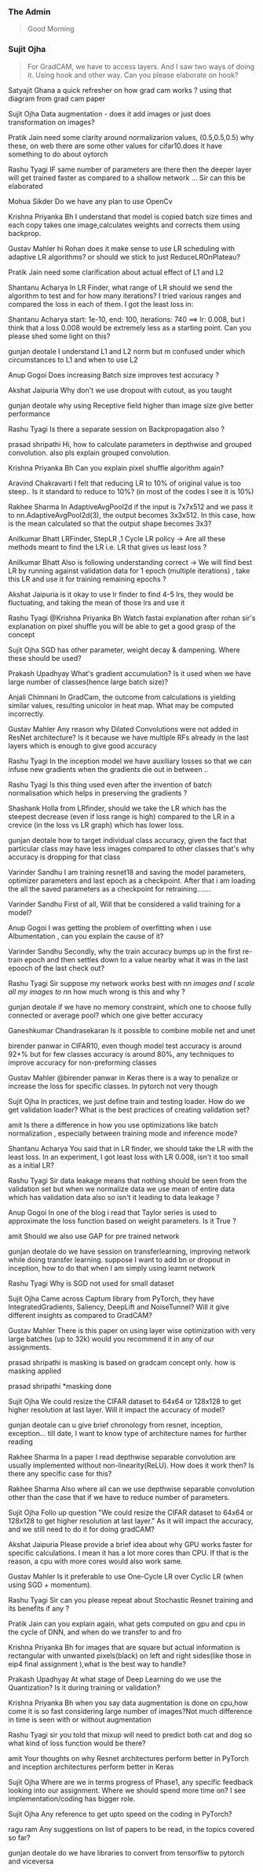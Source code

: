 ###  The Admin
> Good Morning

### Sujit Ojha
> For GradCAM, we have to access layers. And I saw two ways of doing it. Using hook and other way. Can you please elaborate on hook?

Satyajit Ghana
​a quick refresher on how grad cam works ? using that diagram from grad cam paper

Sujit Ojha
​Data augmentation - does it add images or just does transformation on images?

Pratik Jain
​need some clarity around normalizarion values, (0.5,0.5,0.5) why these, on web there are some other values for cifar10.does it have something to do about oytorch

Rashu Tyagi
​IF same number of parameters are there then the deeper layer will get trained faster as compared to a shallow network ... Sir can this be elaborated

Mohua Sikder
​Do we have any plan to use OpenCv

Krishna Priyanka Bh
​I understand that model is copied batch size times and each copy takes one image,calculates weights and corrects them using backprop.

Gustav Mahler
​hi Rohan does it make sense to use LR scheduling with adaptive LR algorithms? or should we stick to just ReduceLROnPlateau?

Pratik Jain
​need some clarification about actual effect of L1 and L2

Shantanu Acharya
​In LR Finder, what range of LR should we send the algorithm to test and for how many iterations? I tried various ranges and compared the loss in each of them. I got the least loss in:

Shantanu Acharya
​start: 1e-10, end: 100, iterations: 740 ==> lr: 0.008, but I think that a loss 0.008 would be extremely less as a starting point. Can you please shed some light on this?

gunjan deotale
​I understand L1 and L2 norm but m confused under which circumstances to L1 and when to use L2

Anup Gogoi
​Does increasing Batch size improves test accuracy ?

Akshat Jaipuria
​Why don't we use dropout with cutout, as you taught

gunjan deotale
​why using Receptive field higher than image size give better performance

Rashu Tyagi
​Is there a separate session on Backpropagation also ?

prasad shripathi
​Hi, how to calculate parameters in depthwise and grouped convolution. also pls explain grouped convolution.

Krishna Priyanka Bh
​Can you explain pixel shuffle algorithm again?

Aravind Chakravarti
​I felt that reducing LR to 10% of original value is too steep.. Is it standard to reduce to 10%? (in most of the codes I see it is 10%)

Rakhee Sharma
​In AdaptiveAvgPool2d if the input is 7x7x512 and we pass it to nn.AdaptiveAvgPool2d(3), the output becomes 3x3x512. In this case, how is the mean calculated so that the output shape becomes 3x3?

Anilkumar Bhatt
​LRFinder, StepLR ,1 Cycle LR policy -> Are all these methods meant to find the LR i.e. LR that gives us least loss ?

Anilkumar Bhatt
​Also is following understanding correct -> We will find best LR by running against validation data for 1 epoch (multiple iterations) , take this LR and use it for training remaining epochs ?

Akshat Jaipuria
​is it okay to use lr finder to find 4-5 lrs, they would be fluctuating, and taking the mean of those lrs and use it

Rashu Tyagi
​@Krishna Priyanka Bh Watch fastai explanation after rohan sir's explanation on pixel shuffle you will be able to get a good grasp of the concept

Sujit Ojha
​SGD has other parameter, weight decay & dampening. Where these should be used?

Prakash Upadhyay
​What's gradient accumulation? Is it used when we have large number of classes(hence large batch size)?

Anjali Chimnani
​In GradCam, the outcome from calculations is yielding similar values, resulting unicolor in heat map. What may be computed incorrectly.

Gustav Mahler
​Any reason why Dilated Convolutions were not added in ResNet architecture? Is it because we have multiple RFs already in the last layers which is enough to give good accuracy

Rashu Tyagi
​In the inception model we have auxiliary losses so that we can infuse new gradients when the gradients die out in between ..

Rashu Tyagi
​Is this thing used even after the invention of batch normalisation which helps in preserving the gradients ?

Shashank Holla
​from LRfinder, should we take the LR which has the steepest decrease (even if loss range is high) compared to the LR in a crevice (in the loss vs LR graph) which has lower loss.

gunjan deotale
​how to target individual class accuracy, given the fact that particular class may have less images compared to other classes that's why accuracy is dropping for that class

Varinder Sandhu
​I am training resnet18 and saving the model parameters, optimizer parameters and last epoch as a checkpoint. After that i am loading the all the saved parameters as a checkpoint for retraining.......

Varinder Sandhu
​First of all, Will that be considered a valid training for a model?

Anup Gogoi
​I was getting the problem of overfitting when i use Albumentation , can you explain the cause of it?

Varinder Sandhu
​Secondly, why the train accuracy bumps up in the first re-train epoch and then settles down to a value nearby what it was in the last epooch of the last check out?

Rashu Tyagi
​Sir suppose my network works best with n*n images and I scale all my images to n*n how much wrong is this and why ?

gunjan deotale
​if we have no memory constraint, which one to choose fully connected or average pool? which one give better accuracy

Ganeshkumar Chandrasekaran
​Is it possible to combine mobile net and unet

birender panwar
​in CIFAR10, even though model test accuracy is around 92+% but for few classes accuracy is around 80%, any techniques to improve accuracy for non-preforming classes

Gustav Mahler
​@birender panwar in Keras there is a way to penalize or increase the loss for specific classes. In pytorch not very though

Sujit Ojha
​In practices, we just define train and testing loader. How do we get validation loader? What is the best practices of creating validation set?

amit
​Is there a difference in how you use optimizations like batch normalization , especially between training mode and inference mode?

Shantanu Acharya
​You said that in LR finder, we should take the LR with the least loss. In an experiment, I got least loss with LR 0.008, isn't it too small as a initial LR?

Rashu Tyagi
​Sir data leakage means that nothing should be seen from the validation set but when we normalize data we use mean of entire data which has validation data also so isn't it leading to data leakage ?

Anup Gogoi
​In one of the blog i read that Taylor series is used to approximate the loss function based on weight parameters. Is it True ?

amit
​Should we also use GAP for pre trained network

gunjan deotale
​do we have session on transferlearning, improving network while doing transfer learning. suppose I want to add bn or dropout in inception, how to do that when I am simply using learnt network

Rashu Tyagi
​Why is SGD not used for small dataset

Sujit Ojha
​Came across Captum library from PyTorch, they have IntegratedGradients, Saliency, DeepLift and NoiseTunnel? Will it give different insights as compared to GradCAM?

Gustav Mahler
​​There is this paper on using layer wise optimization with very large batches (up to 32k) would you recommend it in any of our assignments.

prasad shripathi
​is masking is based on gradcam concept only. how is masking applied

prasad shripathi
​*masking done

Sujit Ojha
​We could resize the CIFAR dataset to 64x64 or 128x128 to get higher resolution at last layer. Will it impact the accuracy of model?

gunjan deotale
​can u give brief chronology from resnet, inception, exception... till date, I want to know type of architecture names for further reading

Rakhee Sharma
​In a paper I read depthwise separable convolution are usually implemented without non-linearity(ReLU). How does it work then? Is there any specific case for this?

Rakhee Sharma
​Also where all can we use depthwise separable convolution other than the case that if we have to reduce number of parameters.

Sujit Ojha
​Follo up question "We could resize the CIFAR dataset to 64x64 or 128x128 to get higher resolution at last layer." As it will impact the accuracy, and we still need to do it for doing gradCAM?

Akshat Jaipuria
​Please provide a brief idea about why GPU works faster for specific calculations. I mean it has a lot more cores than CPU. If that is the reason, a cpu with more cores would also work same.

Gustav Mahler
​Is it preferable to use One-Cycle LR over Cyclic LR (when using SGD + momentum).

Rashu Tyagi
​Sir can you please repeat about Stochastic Resnet training and its benefits if any ?

Pratik Jain
​can you explain again, what gets computed on gpu and cpu in the cycle of DNN, and when do we transfer to and fro

Krishna Priyanka Bh
​for images that are square but actual information is rectangular with unwanted pixels(black) on left and right sides(like those in eip4 final assignment ),what is the best way to handle?

Prakash Upadhyay
​At what stage of Deep Learning do we use the Quantization? Is it during training or validation?

Krishna Priyanka Bh
​when you say data augmentation is done on cpu,how come it is so fast considering large number of images?Not much difference in time is seen with or without augmentation

Rashu Tyagi
​sir you told that mixup will need to predict both cat and dog so what kind of loss function would be there?

amit
​Your thoughts on why Resnet architectures perform better in PyTorch and inception architectures perform better in Keras

Sujit Ojha
​Where are we in terms progress of Phase1, any specific feedback looking into our assignment. Where we should spend more time on? I see implementation/coding has bigger role.

Sujit Ojha
​Any reference to get upto speed on the coding in PyTorch?

ragu ram
​Any suggestions on list of papers to be read, in the topics covered so far?

gunjan deotale
​do we have libraries to convert from tensorfliw to pytorch and viceversa
